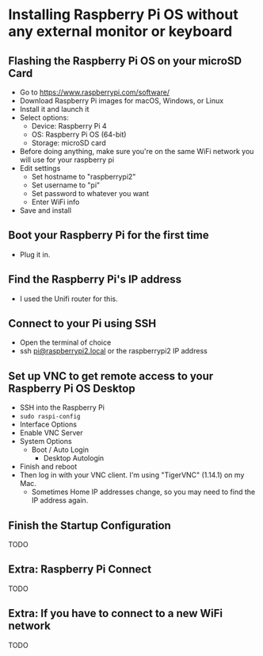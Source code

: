 # Installing Raspberry Pi OS without any external monitor or keyboard

## Flashing the Raspberry Pi OS on your microSD Card

* Go to https://www.raspberrypi.com/software/
* Download Raspberry Pi images for macOS, Windows, or Linux
* Install it and launch it
* Select options: 
  * Device: Raspberry Pi 4
  * OS: Raspberry Pi OS (64-bit)
  * Storage: microSD card
* Before doing anything, make sure you're on the same WiFi network you will use for your raspberry pi
* Edit settings
  * Set hostname to "raspberrypi2"
  * Set username to "pi"
  * Set password to whatever you want
  * Enter WiFi info
* Save and install

## Boot your Raspberry Pi for the first time

* Plug it in.

## Find the Raspberry Pi's IP address

* I used the Unifi router for this.

## Connect to your Pi using SSH

* Open the terminal of choice
* ssh pi@raspberrypi2.local or the raspberrypi2 IP address

## Set up VNC to get remote access to your Raspberry Pi OS Desktop 

* SSH into the Raspberry Pi
* `sudo raspi-config`
*  Interface Options
  * Enable VNC Server
* System Options
  * Boot / Auto Login
    * Desktop Autologin
* Finish and reboot
* Then log in with your VNC client. I'm using "TigerVNC" (1.14.1) on my Mac.
  * Sometimes Home IP addresses change, so you may need to find the IP address again.

## Finish the Startup Configuration

TODO

## Extra: Raspberry Pi Connect

TODO

## Extra: If you have to connect to a new WiFi network

TODO
